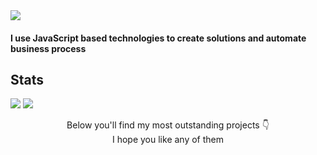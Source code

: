 <img src="https://i.ibb.co/BBB9RbJ/Captura-de-Pantalla-2022-04-04-a-la-s-11-04-47.png">
<h4>I use JavaScript based technologies to create solutions and automate business process</h4>
<h2>Stats</h2>
<img src="https://github-readme-stats.vercel.app/api?username=r4rmas&show_icons=true&theme=tokyonight" />
<img src="https://github-readme-stats.vercel.app/api/top-langs/?username=r4rmas&layout=compact&show_icons=true&theme=tokyonight" />
<p align="center">
	<span>Below you'll find my most outstanding projects 👇</span><br>
	<span>I hope you like any of them</span>
</p>
